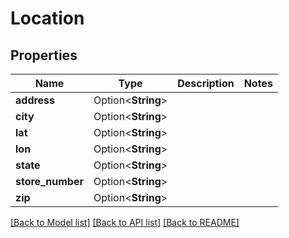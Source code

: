 # Location

## Properties

Name | Type | Description | Notes
------------ | ------------- | ------------- | -------------
**address** | Option<**String**> |  | 
**city** | Option<**String**> |  | 
**lat** | Option<**String**> |  | 
**lon** | Option<**String**> |  | 
**state** | Option<**String**> |  | 
**store_number** | Option<**String**> |  | 
**zip** | Option<**String**> |  | 

[[Back to Model list]](../README.md#documentation-for-models) [[Back to API list]](../README.md#documentation-for-api-endpoints) [[Back to README]](../README.md)


